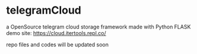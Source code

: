 # telegramCloud
a OpenSource telegram cloud storage framework made with Python FLASK
demo site: https://cloud.itertools.repl.co/

repo files and codes will be updated soon
